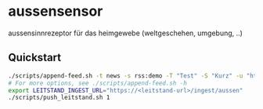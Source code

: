 # aussensensor
aussensinnrezeptor für das heimgewebe (weltgeschehen, umgebung, ..)

## Quickstart
```bash
./scripts/append-feed.sh -t news -s rss:demo -T "Test" -S "Kurz" -u "https://example.org" -g "tag1,tag2"
# For more options, see ./scripts/append-feed.sh -h
export LEITSTAND_INGEST_URL="https://<leitstand-url>/ingest/aussen"
./scripts/push_leitstand.sh 1
```
